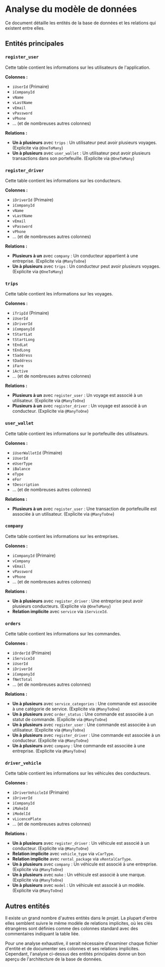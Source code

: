 # Analyse du modèle de données

Ce document détaille les entités de la base de données et les relations qui existent entre elles.

## Entités principales

### `register_user`

Cette table contient les informations sur les utilisateurs de l'application.

**Colonnes :**

- `iUserId` (Primaire)
- `iCompanyId`
- `vName`
- `vLastName`
- `vEmail`
- `vPassword`
- `vPhone`
- ... (et de nombreuses autres colonnes)

**Relations :**

- **Un à plusieurs** avec `trips` : Un utilisateur peut avoir plusieurs voyages. (Explicite via `@OneToMany`)
- **Un à plusieurs** avec `user_wallet` : Un utilisateur peut avoir plusieurs transactions dans son portefeuille. (Explicite via `@OneToMany`)

### `register_driver`

Cette table contient les informations sur les conducteurs.

**Colonnes :**

- `iDriverId` (Primaire)
- `iCompanyId`
- `vName`
- `vLastName`
- `vEmail`
- `vPassword`
- `vPhone`
- ... (et de nombreuses autres colonnes)

**Relations :**

- **Plusieurs à un** avec `company` : Un conducteur appartient à une entreprise. (Explicite via `@ManyToOne`)
- **Un à plusieurs** avec `trips` : Un conducteur peut avoir plusieurs voyages. (Explicite via `@OneToMany`)

### `trips`

Cette table contient les informations sur les voyages.

**Colonnes :**

- `iTripId` (Primaire)
- `iUserId`
- `iDriverId`
- `iCompanyId`
- `tStartLat`
- `tStartLong`
- `tEndLat`
- `tEndLong`
- `tSaddress`
- `tDaddress`
- `iFare`
- `iActive`
- ... (et de nombreuses autres colonnes)

**Relations :**

- **Plusieurs à un** avec `register_user` : Un voyage est associé à un utilisateur. (Explicite via `@ManyToOne`)
- **Plusieurs à un** avec `register_driver` : Un voyage est associé à un conducteur. (Explicite via `@ManyToOne`)

### `user_wallet`

Cette table contient les informations sur le portefeuille des utilisateurs.

**Colonnes :**

- `iUserWalletId` (Primaire)
- `iUserId`
- `eUserType`
- `iBalance`
- `eType`
- `eFor`
- `tDescription`
- ... (et de nombreuses autres colonnes)

**Relations :**

- **Plusieurs à un** avec `register_user` : Une transaction de portefeuille est associée à un utilisateur. (Explicite via `@ManyToOne`)

### `company`

Cette table contient les informations sur les entreprises.

**Colonnes :**

- `iCompanyId` (Primaire)
- `vCompany`
- `vEmail`
- `vPassword`
- `vPhone`
- ... (et de nombreuses autres colonnes)

**Relations :**

- **Un à plusieurs** avec `register_driver` : Une entreprise peut avoir plusieurs conducteurs. (Explicite via `@OneToMany`)
- **Relation implicite** avec `service` via `iServiceId`.

### `orders`

Cette table contient les informations sur les commandes.

**Colonnes :**

- `iOrderId` (Primaire)
- `iServiceId`
- `iUserId`
- `iDriverId`
- `iCompanyId`
- `fNetTotal`
- ... (et de nombreuses autres colonnes)

**Relations :**

- **Un à plusieurs** avec `service_categories` : Une commande est associée à une catégorie de service. (Explicite via `@ManyToOne`)
- **Un à plusieurs** avec `order_status` : Une commande est associée à un statut de commande. (Explicite via `@ManyToOne`)
- **Un à plusieurs** avec `register_user` : Une commande est associée à un utilisateur. (Explicite via `@ManyToOne`)
- **Un à plusieurs** avec `register_driver` : Une commande est associée à un conducteur. (Explicite via `@ManyToOne`)
- **Un à plusieurs** avec `company` : Une commande est associée à une entreprise. (Explicite via `@ManyToOne`)

### `driver_vehicle`

Cette table contient les informations sur les véhicules des conducteurs.

**Colonnes :**

- `iDriverVehicleId` (Primaire)
- `iDriverId`
- `iCompanyId`
- `iMakeId`
- `iModelId`
- `vLicencePlate`
- ... (et de nombreuses autres colonnes)

**Relations :**

- **Un à plusieurs** avec `register_driver` : Un véhicule est associé à un conducteur. (Explicite via `@ManyToOne`)
- **Relation implicite** avec `vehicle_type` via `vCarType`.
- **Relation implicite** avec `rental_package` via `vRentalCarType`.
- **Un à plusieurs** avec `company` : Un véhicule est associé à une entreprise. (Explicite via `@ManyToOne`)
- **Un à plusieurs** avec `make` : Un véhicule est associé à une marque. (Explicite via `@ManyToOne`)
- **Un à plusieurs** avec `model` : Un véhicule est associé à un modèle. (Explicite via `@ManyToOne`)

## Autres entités

Il existe un grand nombre d'autres entités dans le projet. La plupart d'entre elles semblent suivre le même modèle de relations implicites, où les clés étrangères sont définies comme des colonnes standard avec des commentaires indiquant la table liée.

Pour une analyse exhaustive, il serait nécessaire d'examiner chaque fichier d'entité et de documenter ses colonnes et ses relations implicites. Cependant, l'analyse ci-dessus des entités principales donne un bon aperçu de l'architecture de la base de données.
